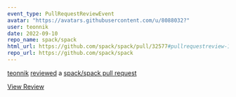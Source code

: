 ```yaml
---
event_type: PullRequestReviewEvent
avatar: "https://avatars.githubusercontent.com/u/8088032?"
user: teonnik
date: 2022-09-10
repo_name: spack/spack
html_url: https://github.com/spack/spack/pull/32577#pullrequestreview-1103064459
repo_url: https://github.com/spack/spack
---
```


<a href='https://github.com/teonnik' target='_blank'>teonnik</a> <a href='https://github.com/spack/spack/pull/32577#pullrequestreview-1103064459' target='_blank'>reviewed</a> a <a href='https://github.com/spack/spack/pull/32577' target='_blank'>spack/spack pull request</a>

<small></small>

<a href='https://github.com/spack/spack/pull/32577#pullrequestreview-1103064459' target='_blank'>View Review</a>